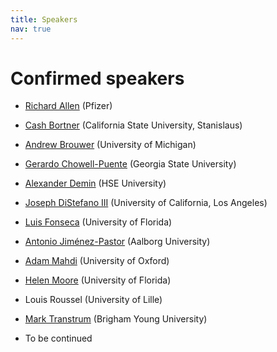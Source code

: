 ```yaml
---
title: Speakers
nav: true
---
```


# Confirmed speakers

* [Richard Allen](https://pubmed.ncbi.nlm.nih.gov/27069777/) (Pfizer)

* [Cash Bortner](https://cbortner.github.io) (California State University, Stanislaus)

* [Andrew Brouwer](https://sph.umich.edu/faculty-profiles/brouwer_andrew.html) (University of Michigan)

* [Gerardo Chowell-Puente](https://publichealth.gsu.edu/profile/gerardo-chowell/) (Georgia State University)

* [Alexander Demin](https://sumiya11.github.io) (HSE University)

* [Joseph DiStefano III](https://bri.ucla.edu/people/joseph-distefano/) (University of California, Los Angeles)

* [Luis Fonseca](https://epi.ufl.edu/profile/fonseca-luis/) (University of Florida)

* [Antonio Jiménez-Pastor](https://homes.cs.aau.dk/~ajpa/) (Aalborg University)
  
* [Adam Mahdi](https://www.oii.ox.ac.uk/people/profiles/adam-mahdi/) (University of Oxford)

* [Helen Moore](https://directory.ufhealth.org/moore-helen) (University of Florida)

* Louis Roussel (University of Lille)

* [Mark Transtrum](https://physics.byu.edu/faculty/transtrum/index) (Brigham Young University)

* To be continued
